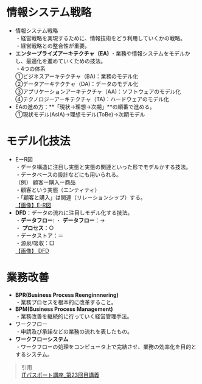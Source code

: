 # 情報システム戦略  
* 情報システム戦略  
・経営戦略を実現するために、情報技術をどう利用していくかの戦略。  
・経営戦略との整合性が重要。  
* **エンタープライズアーキテクチャ（EA)**
・業務や情報システムをモデルかし、最適化を進めていくための技法。  
・4つの体系  
①ビジネスアーキテクチャ（BA)：業務のモデル化  
②データアーキテクチャ（DA)：データのモデル化  
③アプリケーションアーキテクチャ（AA)：ソフトウェアのモデル化  
④テクノロジーアーキテクチャ（TA)：ハードウェアのモデル化  
* EAの進め方：**「現状→理想→次期」**の順番で進める。  
①現状モデル(AsIA)→理想モデル(ToBe)→次期モデル  
# モデル化技法  
* EーR図  
・データ構造に注目し実態と実態の関連といった形でモデルかする技法。  
・データベースの設計などにも用いられる。  
（例） 顧客ー購入ー商品  
・顧客という実態（エンティティ）  
・「顧客と購入」は関連（リレーションシップ）する。  
[【画像】E-R図](https://gyazo.com/8a72f23f66c9bfa39399875f0fd26be9)
* **DFD**：データの流れに注目しモデル化する技法。  
・**データフロー**:
・ **データフロー**：→  
・ **プロセス**：○  
・データストア：＝  
・源泉/吸収：□  
[【画像】 DFD](https://gyazo.com/5eda286cb258d031a5c8cdf7e522815b)   
# 業務改善  
* **BPR(Business Process Reenginnnering)**  
・業務プロセスを根本的に改革すること。
* **BPM(Business Process Management)**  
・業務改善を継続的に行っていく経営管理手法。
* ワークフロー  
・申請及び承諾などの業務の流れを表したもの。
* **ワークフローシステム**  
・ワークフローの処理をコンピュータ上で完結させ、業務の効率化を目的とするシステム。

> 引用  
[ITパスポート講座_第23回目講義](https://www.youtube.com/watch?v=FzHbuAVF6sY&list=PLC9xywNMIf9jgTizhye6GyPjZcuPZ9ou5&index=25&t=0s) 
